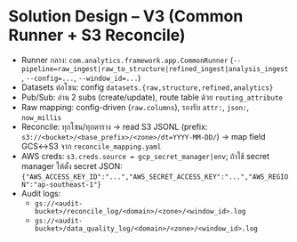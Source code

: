 # Solution Design – V3 (Common Runner + S3 Reconcile)

- Runner กลาง: `com.analytics.framework.app.CommonRunner` (`--pipeline=raw_ingest|raw_to_structure|refined_ingest|analysis_ingest`, `--config=...`, `--window_id=...`)
- Datasets ต่อโซน: config `datasets.{raw,structure,refined,analytics}`
- Pub/Sub: อ่าน 2 subs (create/update), route table ด้วย `routing_attribute`
- Raw mapping: config-driven (`raw.columns`), รองรับ `attr:`, `json:`, `now_millis`
- Reconcile: ทุกโซน/ทุกตาราง → read S3 JSONL (prefix: `s3://<bucket>/<base_prefix>/<zone>/dt=YYYY-MM-DD/`) → map field GCS↔S3 จาก `reconcile_mapping.yaml`
- AWS creds: `s3.creds.source = gcp_secret_manager|env`; ถ้าใช้ secret manager ให้ตั้ง secret JSON: `{"AWS_ACCESS_KEY_ID":"...","AWS_SECRET_ACCESS_KEY":"...","AWS_REGION":"ap-southeast-1"}`
- Audit logs:
  - `gs://<audit-bucket>/reconcile_log/<domain>/<zone>/<window_id>.log`
  - `gs://<audit-bucket>/data_quality_log/<domain>/<zone>/<window_id>.log`
